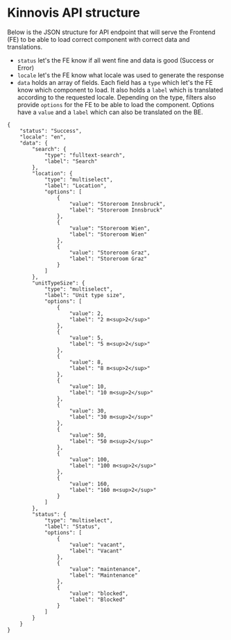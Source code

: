 # Kinnovis API structure

Below is the JSON structure for API endpoint that will serve the Frontend (FE) to be able to load correct component with correct data and translations.

- `status` let's the FE know if all went fine and data is good (Success or Error)
- `locale` let's the FE know what locale was used to generate the response
- `data` holds an array of fields. Each field has a `type` which let's the FE know which component to load. It also holds a `label` which is translated according to the requested locale. Depending on the type, filters also provide `options` for the FE to be able to load the component. Options have a `value` and a `label` which can also be translated on the BE.

```
{
    "status": "Success",
    "locale": "en",
    "data": {
        "search": {
            "type": "fulltext-search",
            "label": "Search"
        },
        "location": {
            "type": "multiselect",
            "label": "Location",
            "options": [
                {
                    "value": "Storeroom Innsbruck",
                    "label": "Storeroom Innsbruck"
                },
                {
                    "value": "Storeroom Wien",
                    "label": "Storeroom Wien"
                },
                {
                    "value": "Storeroom Graz",
                    "label": "Storeroom Graz"
                }
            ]
        },
        "unitTypeSize": {
            "type": "multiselect",
            "label": "Unit type size",
            "options": [
                {
                    "value": 2,
                    "label": "2 m<sup>2</sup>"
                },
                {
                    "value": 5,
                    "label": "5 m<sup>2</sup>"
                },
                {
                    "value": 8,
                    "label": "8 m<sup>2</sup>"
                },
                {
                    "value": 10,
                    "label": "10 m<sup>2</sup>"
                },
                {
                    "value": 30,
                    "label": "30 m<sup>2</sup>"
                },
                {
                    "value": 50,
                    "label": "50 m<sup>2</sup>"
                },
                {
                    "value": 100,
                    "label": "100 m<sup>2</sup>"
                },
                {
                    "value": 160,
                    "label": "160 m<sup>2</sup>"
                }
            ]
        },
        "status": {
            "type": "multiselect",
            "label": "Status",
            "options": [
                {
                    "value": "vacant",
                    "label": "Vacant"
                },
                {
                    "value": "maintenance",
                    "label": "Maintenance"
                },
                {
                    "value": "blocked",
                    "label": "Blocked"
                }
            ]
        }
    }
}
```

